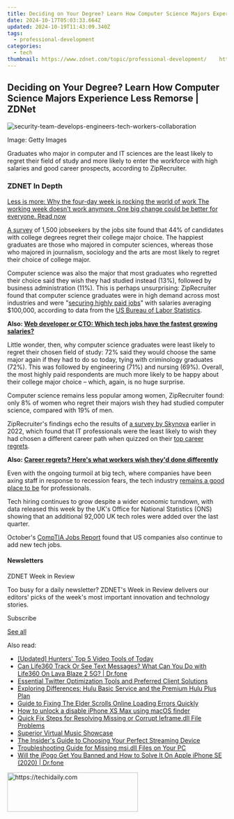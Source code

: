 ```yaml
---
title: Deciding on Your Degree? Learn How Computer Science Majors Experience Less Remorse | ZDNet
date: 2024-10-17T05:03:33.664Z
updated: 2024-10-19T11:43:09.340Z
tags:
  - professional-development
categories:
  - tech
thumbnail: https://www.zdnet.com/topic/professional-development/    https://www.zdnet.com/a/img/resize/dd732a74cb00ea8b3e755003fe6114270f24865e/2022/07/14/ae5ff5ba-f709-422f-a2da-6c71a0abe6df/security-team-develops-engineers-tech-workers-collaboration.jpg?width=170&height=96&fit=crop&auto=webp
---
```


## Deciding on Your Degree? Learn How Computer Science Majors Experience Less Remorse | ZDNet

![security-team-develops-engineers-tech-workers-collaboration](https://www.zdnet.com/a/img/resize/8606eea67b6b86d4a07dbb5d8b17a96db7d020f1/2022/07/14/ae5ff5ba-f709-422f-a2da-6c71a0abe6df/security-team-develops-engineers-tech-workers-collaboration.jpg?auto=webp&width=1280)

Image: Getty Images

Graduates who major in computer and IT sciences are the least likely to regret their field of study and more likely to enter the workforce with high salaries and good career prospects, according to ZipRecruiter.

### **ZDNET** In Depth

[Less is more: Why the four-day week is rocking the world of work The working week doesn't work anymore. One big change could be better for everyone.  Read now](https://www.zdnet.com/article/less-is-more-why-the-four-day-week-rocking-the-world-of-work/)

[A survey](https://www.ziprecruiter.com/blog/regret-free-college-majors/) of 1,500 jobseekers by the jobs site found that 44% of candidates with college degrees regret their college major choice. The happiest graduates are those who majored in computer sciences, whereas those who majored in journalism, sociology and the arts are most likely to regret their choice of college major.

Computer science was also the major that most graduates who regretted their choice said they wish they had studied instead (13%), followed by business administration (11%). This is perhaps unsurprising: ZipRecruiter found that computer science graduates were in high demand across most industries and were "[securing highly paid jobs](https://www.zdnet.com/article/salary-freezes-and-a-return-to-the-office-not-for-software-developers/)" with salaries averaging $100,000, according to data from the [US Bureau of Labor Statistics](https://www.bls.gov/oes/current/oes150000.htm#nat). 

**Also: [Web developer or CTO: Which tech jobs have the fastest growing salaries?](https://www.zdnet.com/article/developers-heres-how-much-your-programming-skills-are-worth-right-now/)**

Little wonder, then, why computer science graduates were least likely to regret their chosen field of study: 72% said they would choose the same major again if they had to do so today, tying with criminology graduates (72%). This was followed by engineering (71%) and nursing (69%). Overall, the most highly paid respondents are much more likely to be happy about their college major choice – which, again, is no huge surprise.

Computer science remains less popular among women, ZipRecruiter found: only 8% of women who regret their majors wish they had studied computer science, compared with 19% of men.

ZipRecruiter's findings echo the results of [a survey by Skynova](https://www.skynova.com/blog/areas-of-your-career-you-would-do-over) earlier in 2022, which found that IT professionals were the least likely to wish they had chosen a different career path when quizzed on their [top career regrets](https://www.zdnet.com/education/professional-development/career-regrets-heres-what-workers-wish-theyd-done-differently/).

**Also: [Career regrets? Here's what workers wish they'd done differently](https://www.zdnet.com/education/professional-development/career-regrets-heres-what-workers-wish-theyd-done-differently/)**

Even with the ongoing turmoil at big tech, where companies have been axing staff in response to recession fears, the tech industry [remains a good place to be](https://www.zdnet.com/article/hiring-or-firing-why-job-cuts-at-big-tech-dont-show-the-true-picture/) for professionals.

Tech hiring continues to grow despite a wider economic turndown, with data released this week by the UK's Office for National Statistics (ONS) showing that an additional 92,000 UK tech roles were added over the last quarter.

October's [CompTIA Jobs Report](https://www.comptia.org/content/tech-jobs-report) found that US companies also continue to add new tech jobs.

#### Newsletters

ZDNET Week in Review

Too busy for a daily newsletter? ZDNET's Week in Review delivers our editors' picks of the week's most important innovation and technology stories.

 Subscribe

[See all](https://www.zdnet.com/newsletters/)

<ins class="adsbygoogle"
     style="display:block"
     data-ad-format="autorelaxed"
     data-ad-client="ca-pub-7571918770474297"
     data-ad-slot="1223367746"></ins>

<ins class="adsbygoogle"
     style="display:block"
     data-ad-client="ca-pub-7571918770474297"
     data-ad-slot="8358498916"
     data-ad-format="auto"
     data-full-width-responsive="true"></ins>

<span class="atpl-alsoreadstyle">Also read:</span>
<div><ul>
<li><a href="https://some-techniques.techidaily.com/updated-hunters-top-5-video-tools-of-today/"><u>[Updated] Hunters' Top 5 Video Tools of Today</u></a></li>
<li><a href="https://fake-location.techidaily.com/can-life360-track-or-see-text-messages-what-can-you-do-with-life360-on-lava-blaze-2-5g-drfone-by-drfone-virtual-android/"><u>Can Life360 Track Or See Text Messages? What Can You Do with Life360 On Lava Blaze 2 5G? | Dr.fone</u></a></li>
<li><a href="https://techno-recovery.techidaily.com/essential-twitter-optimization-tools-and-preferred-client-solutions/"><u>Essential Twitter Optimization Tools and Preferred Client Solutions</u></a></li>
<li><a href="https://techno-recovery.techidaily.com/exploring-differences-hulu-basic-service-and-the-premium-hulu-plus-plan/"><u>Exploring Differences: Hulu Basic Service and the Premium Hulu Plus Plan</u></a></li>
<li><a href="https://win-answers.techidaily.com/guide-to-fixing-the-elder-scrolls-online-loading-errors-quickly/"><u>Guide to Fixing The Elder Scrolls Online Loading Errors Quickly</u></a></li>
<li><a href="https://review-topics.techidaily.com/how-to-unlock-a-disable-iphone-xs-max-using-macos-finder-by-drfone-ios-unlock-ios-unlock/"><u>How to unlock a disable iPhone XS Max using macOS finder</u></a></li>
<li><a href="https://techno-recovery.techidaily.com/quick-fix-steps-for-resolving-missing-or-corrupt-ieframedll-file-problems/"><u>Quick Fix Steps for Resolving Missing or Corrupt Ieframe.dll File Problems</u></a></li>
<li><a href="https://extra-information.techidaily.com/superior-virtual-music-showcase/"><u>Superior Virtual Music Showcase</u></a></li>
<li><a href="https://techno-recovery.techidaily.com/the-insiders-guide-to-choosing-your-perfect-streaming-device/"><u>The Insider's Guide to Choosing Your Perfect Streaming Device</u></a></li>
<li><a href="https://techno-recovery.techidaily.com/troubleshooting-guide-for-missing-msidll-files-on-your-pc/"><u>Troubleshooting Guide for Missing msi.dll Files on Your PC</u></a></li>
<li><a href="https://fake-location.techidaily.com/will-the-ipogo-get-you-banned-and-how-to-solve-it-on-apple-iphone-se-2020-drfone-by-drfone-virtual-ios/"><u>Will the iPogo Get You Banned and How to Solve It On Apple iPhone SE (2020) | Dr.fone</u></a></li>
</ul></div>

<!-- affiliate ads begin -->
<a href="https://aligracehair.sjv.io/c/5597632/2115916/19272" target="_top" id="2115916">
  <img src="//a.impactradius-go.com/display-ad/19272-2115916" border="0" alt="https://techidaily.com" width="300" height="90"/>
</a>
<img height="0" width="0" src="https://aligracehair.sjv.io/i/5597632/2115916/19272" style="position:absolute;visibility:hidden;" border="0" />
<!-- affiliate ads end -->

